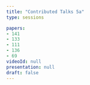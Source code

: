 ```yaml
---
title: "Contributed Talks 5a"
type: sessions

papers:
- 141
- 133
- 111
- 136
- 69
videoId: null
presentation: null
draft: false
---
```

